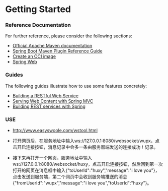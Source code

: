 # Getting Started

### Reference Documentation

For further reference, please consider the following sections:

* [Official Apache Maven documentation](https://maven.apache.org/guides/index.html)
* [Spring Boot Maven Plugin Reference Guide](https://docs.spring.io/spring-boot/docs/2.4.3/maven-plugin/reference/html/)
* [Create an OCI image](https://docs.spring.io/spring-boot/docs/2.4.3/maven-plugin/reference/html/#build-image)
* [Spring Web](https://docs.spring.io/spring-boot/docs/2.4.3/reference/htmlsingle/#boot-features-developing-web-applications)

### Guides

The following guides illustrate how to use some features concretely:

* [Building a RESTful Web Service](https://spring.io/guides/gs/rest-service/)
* [Serving Web Content with Spring MVC](https://spring.io/guides/gs/serving-web-content/)
* [Building REST services with Spring](https://spring.io/guides/tutorials/bookmarks/)

### USE

* http://www.easyswoole.com/wstool.html

* 打开网页后，在服务地址中输入ws://127.0.0.1:8080/websocket/wupx，点击开启连接按钮，消息记录中会多一条由服务器端发送的连接成功！记录。

* 接下来再打开一个网页，服务地址中输入ws://127.0.0.1:8080/websocket/huxy，点击开启连接按钮，然后回到第一次打开的网页在消息框中输入{"toUserId":"huxy","message":"i love you"}，点击发送到服务端，第二个网页中会收到服务端推送的消息{"fromUserId":"wupx","message":"i love you","toUserId":"huxy"}。

